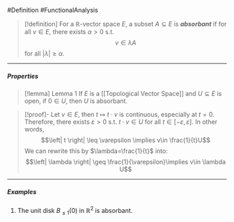 #Definition #FunctionalAnalysis 

> [!definition]
> For a $\mathbb{R}$-vector space $E$, a subset $A\subseteq E$ is ***absorbant*** if for all $v\in E$, there exists $\alpha>0$ s.t.$$v\in \lambda A$$for all $\left| \lambda \right|\geq \alpha$.
---
##### Properties
> [!lemma] Lemma 1
> If $E$ is a [[Topological Vector Space]] and $U\subseteq E$ is open, if $0\in U$, then $U$ is absorbant.

> [!proof]-
> Let $v\in E$, then $t\mapsto t\cdot v$ is continuous, especially at $t=0$. Therefore, there exists $\varepsilon>0$ s.t. $t\cdot v\in U$ for all $t\in[-\varepsilon,\varepsilon]$. In other words, $$\left| t \right| \leq \varepsilon \implies v\in \frac{1}{t}U$$We can rewrite this by $\lambda=\frac{1}{t}$ into: $$\left| \lambda \right| \geq \frac{1}{\varepsilon}\implies v\in \lambda U$$
---
##### Examples
1. The unit disk $B_{\leq 1}(0)$ in $\mathbb{R}^{2}$ is absorbant.